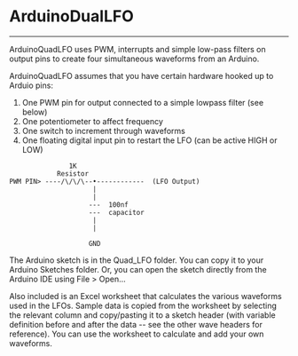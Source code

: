 # ArduinoDualLFO
---

ArduinoQuadLFO uses PWM, interrupts and simple low-pass filters on output pins to create four simultaneous waveforms from an Arduino.

ArduinoQuadLFO assumes that you have certain hardware hooked up to Arduio pins:

1. One PWM pin for output connected to a simple lowpass filter (see below)
2. One potentiometer to affect frequency
3. One switch to increment through waveforms
4. One floating digital input pin to restart the LFO (can be active HIGH or LOW)

```
		       1K
		    Resistor
PWM PIN> ----/\/\/\--•------------  (LFO Output)
               		 |
               		 |
              		---  100nf
              		---  capacitor
               		 |
               		 |

              		GND
```

The Arduino sketch is in the Quad_LFO folder. You can copy it to your Arduino Sketches folder. Or,
you can open the sketch directly from the Arduino IDE using File > Open...

Also included is an Excel worksheet that calculates the various waveforms used in the LFOs. Sample data is copied
from the worksheet by selecting the relevant column and copy/pasting it to a sketch header (with variable definition
before and after the data -- see the other wave headers for reference). You can use the worksheet to calculate and add your own waveforms.

